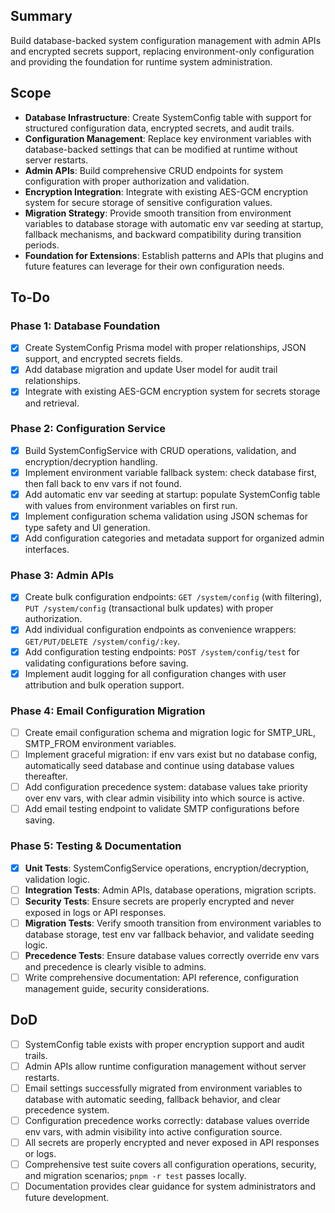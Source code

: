 ## **Summary**

Build database-backed system configuration management with admin APIs and encrypted secrets support, replacing environment-only configuration and providing the foundation for runtime system administration.

## **Scope**

- **Database Infrastructure**: Create SystemConfig table with support for structured configuration data, encrypted secrets, and audit trails.
- **Configuration Management**: Replace key environment variables with database-backed settings that can be modified at runtime without server restarts.
- **Admin APIs**: Build comprehensive CRUD endpoints for system configuration with proper authorization and validation.
- **Encryption Integration**: Integrate with existing AES-GCM encryption system for secure storage of sensitive configuration values.
- **Migration Strategy**: Provide smooth transition from environment variables to database storage with automatic env var seeding at startup, fallback mechanisms, and backward compatibility during transition periods.
- **Foundation for Extensions**: Establish patterns and APIs that plugins and future features can leverage for their own configuration needs.

## **To-Do**

### **Phase 1: Database Foundation**
- [x]  Create SystemConfig Prisma model with proper relationships, JSON support, and encrypted secrets fields.
- [x]  Add database migration and update User model for audit trail relationships.
- [x]  Integrate with existing AES-GCM encryption system for secrets storage and retrieval.

### **Phase 2: Configuration Service**
- [x]  Build SystemConfigService with CRUD operations, validation, and encryption/decryption handling.
- [x]  Implement environment variable fallback system: check database first, then fall back to env vars if not found.
- [x]  Add automatic env var seeding at startup: populate SystemConfig table with values from environment variables on first run.
- [x]  Implement configuration schema validation using JSON schemas for type safety and UI generation.
- [x]  Add configuration categories and metadata support for organized admin interfaces.

### **Phase 3: Admin APIs**
- [x]  Create bulk configuration endpoints: `GET /system/config` (with filtering), `PUT /system/config` (transactional bulk updates) with proper authorization.
- [x]  Add individual configuration endpoints as convenience wrappers: `GET/PUT/DELETE /system/config/:key`.
- [x]  Add configuration testing endpoints: `POST /system/config/test` for validating configurations before saving.
- [x]  Implement audit logging for all configuration changes with user attribution and bulk operation support.

### **Phase 4: Email Configuration Migration**
- [ ]  Create email configuration schema and migration logic for SMTP_URL, SMTP_FROM environment variables.
- [ ]  Implement graceful migration: if env vars exist but no database config, automatically seed database and continue using database values thereafter.
- [ ]  Add configuration precedence system: database values take priority over env vars, with clear admin visibility into which source is active.
- [ ]  Add email testing endpoint to validate SMTP configurations before saving.

### **Phase 5: Testing & Documentation**
- [x]  **Unit Tests**: SystemConfigService operations, encryption/decryption, validation logic.
- [ ]  **Integration Tests**: Admin APIs, database operations, migration scripts.
- [ ]  **Security Tests**: Ensure secrets are properly encrypted and never exposed in logs or API responses.
- [ ]  **Migration Tests**: Verify smooth transition from environment variables to database storage, test env var fallback behavior, and validate seeding logic.
- [ ]  **Precedence Tests**: Ensure database values correctly override env vars and precedence is clearly visible to admins.
- [ ]  Write comprehensive documentation: API reference, configuration management guide, security considerations.

## **DoD**

- [ ]  SystemConfig table exists with proper encryption support and audit trails.
- [ ]  Admin APIs allow runtime configuration management without server restarts.
- [ ]  Email settings successfully migrated from environment variables to database with automatic seeding, fallback behavior, and clear precedence system.
- [ ]  Configuration precedence works correctly: database values override env vars, with admin visibility into active configuration source.
- [ ]  All secrets are properly encrypted and never exposed in API responses or logs.
- [ ]  Comprehensive test suite covers all configuration operations, security, and migration scenarios; `pnpm -r test` passes locally.
- [ ]  Documentation provides clear guidance for system administrators and future development.
